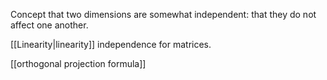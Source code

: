 Concept that two dimensions are somewhat independent: that they do not affect one another.

[[Linearity|linearity]]  independence for matrices.

[[orthogonal projection formula]]

